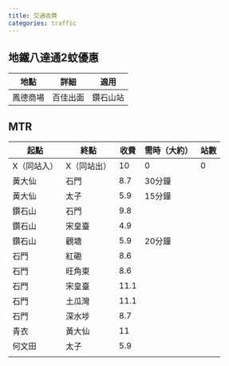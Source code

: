```yaml
---
title: 交通收費
categories: traffic
---
```

## 地鐵八達通2蚊優惠

| 地點   | 詳細   | 適用   |
| ---- | ---- | ---- |
| 鳳德商場 | 百佳出面 | 鑽石山站 |

## MTR

| 起點     | 終點     | 收費   | 需時（大約） | 站數  |
| ------ | ------ | ---- | ------ | --- |
| X（同站入） | X（同站出） | 10   | 0      | 0   |
| 黃大仙    | 石門     | 8.7  | 30分鐘   |     |
| 黃大仙    | 太子     | 5.9  | 15分鐘   |     |
| 鑽石山    | 石門     | 9.8  |        |     |
| 鑽石山    | 宋皇臺    | 4.9  |        |     |
| 鑽石山    | 觀塘     | 5.9  | 20分鐘   |     |
| 石門     | 紅磡     | 8.6  |        |     |
| 石門     | 旺角東    | 8.6  |        |     |
| 石門     | 宋皇臺    | 11.1 |        |     |
| 石門     | 土瓜灣    | 11.1 |        |     |
| 石門     | 深水埗    | 8.7  |        |     |
| 青衣     | 黃大仙    | 11   |        |     |
| 何文田    | 太子     | 5.9  |        |     |
|        |        |      |        |     |
